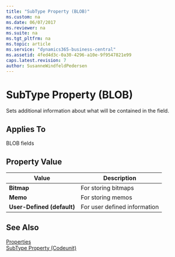```yaml
---
title: "SubType Property (BLOB)"
ms.custom: na
ms.date: 06/07/2017
ms.reviewer: na
ms.suite: na
ms.tgt_pltfrm: na
ms.topic: article
ms.service: "dynamics365-business-central"
ms.assetid: 4fed4d3c-0a30-4296-a10e-9f9547821e99
caps.latest.revision: 7
author: SusanneWindfeldPedersen
---
```


 

# SubType Property (BLOB)
Sets additional information about what will be contained in the field.  
  
## Applies To  
 BLOB fields  
  
## Property Value  
  
|**Value**|**Description**|  
|---------------|---------------------|  
|**Bitmap**|For storing bitmaps|  
|**Memo**|For storing memos|  
|**User-Defined \(default\)**|For user defined information|  
  
## See Also  
[Properties](devenv-properties.md)   
[SubType Property (Codeunit)](devenv-subtype-codeunit-property.md)   